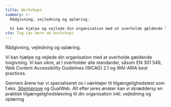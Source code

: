 ```yaml
---
title: Workshops
summary: >-
  Rådgivning, vejledning og oplæring.

  Vi kan hjælpe og vejlede din organisation med at overholde gældende lovgivning. Vi kan sikre, at I overholder alle standarder, såsom EN 301 549, Web Content Accessibility Guidelines (WCAG) 2.1 og WAI-ARIA best practices. Gennem årene har vi specialiseret os i værktøjer til tilgængelighedstest som f.eks. Siteimprove og QualWeb. 
cta: Tag Læs mere om workshops
---
```

Rådgivning, vejledning og oplæring.

Vi kan hjælpe og vejlede din organisation med at overholde gældende lovgivning. Vi kan sikre, at I overholder alle standarder, såsom EN 301 549, Web Content Accessibility Guidelines (WCAG) 2.1 og WAI-ARIA best practices. 

Gennem årene har vi specialiseret os i værktøjer til tilgængelighedstest som f.eks. <a href="https://siteimprove.com">Siteimprove</a> og QualWeb. Alt efter jeres ønsker kan vi skræddersy en praktisk tilgængelighedsløsning til din organisation inkl. vejledning og oplæring